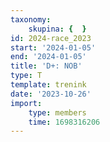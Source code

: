 ```yaml
---
taxonomy:
    skupina: {  }
id: 2024-race_2023
start: '2024-01-05'
end: '2024-01-05'
title: 'D+: NOB'
type: T
template: trenink
date: '2023-10-26'
import:
    type: members
    time: 1698316206
---
```



